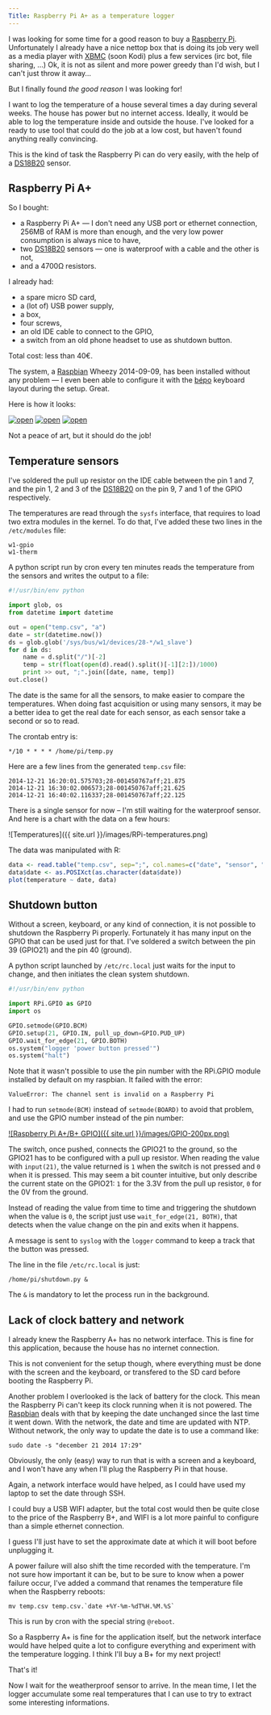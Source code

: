 ```yaml
---
Title: Raspberry Pi A+ as a temperature logger
---
```


I was looking for some time for a good reason to buy a [Raspberry Pi]. Unfortunately
I already have a nice nettop box that is doing its job very well as a media player
with [XBMC] (soon Kodi) plus a few services (irc bot, file sharing, …)
Ok, it is not as silent and more power greedy than I'd wish, but I can't just
throw it away…

But I finally found _the good reason_ I was looking for!

I want to log the temperature of a house several times a day during several weeks.
The house has power but no internet access. Ideally, it would be able to log the
temperature inside and outside the house. I've looked for a ready to use tool
that could do the job at a low cost, but haven't found anything really convincing.

This is the kind of task the Raspberry Pi can do very easily,
with the help of a [DS18B20] sensor.

## Raspberry Pi A+

So I bought:

* a Raspberry Pi A+ — I don't need any USB port or ethernet connection,
256MB of RAM is more than enough, and the very low power consumption is
always nice to have,
* two [DS18B20] sensors — one is waterproof with a cable and the other is not,
* and a 4700Ω resistors.

I already had:

* a spare micro SD card,
* a (lot of) USB power supply,
* a box,
* four screws,
* an old IDE cable to connect to the GPIO,
* a switch from an old phone headset to use as shutdown button.

Total cost: less than 40€.

The system, a [Raspbian] Wheezy 2014-09-09, has been installed without any problem
— I even been able to configure it with the [bépo] keyboard layout during the setup. Great.

Here is how it looks:

[![open](https://farm9.staticflickr.com/8597/15902472707_2ba3e26b76_n.jpg)](https://flic.kr/p/qefk6V)
[![open](https://farm8.staticflickr.com/7520/15465912444_9048f667aa_n.jpg)](https://flic.kr/p/pyEQWQ)
[![open](https://farm8.staticflickr.com/7472/15902126539_3f640b6350_n.jpg)](https://flic.kr/p/qedycv)

Not a peace of art, but it should do the job!

## Temperature sensors

I've soldered the pull up resistor on the IDE cable between the pin 1 and 7,
and the pin 1, 2 and 3 of the [DS18B20] on the pin 9, 7 and 1 of the GPIO respectively.

The temperatures are read through the `sysfs` interface, that requires to load
two extra modules in the kernel. To do that, I've added these two lines in the
`/etc/modules` file:

~~~
w1-gpio
w1-therm
~~~

A python script run by cron every ten minutes reads the temperature from the
sensors and writes the output to a file:

~~~python
#!/usr/bin/env python

import glob, os
from datetime import datetime

out = open("temp.csv", "a")
date = str(datetime.now())
ds = glob.glob('/sys/bus/w1/devices/28-*/w1_slave')
for d in ds:
    name = d.split("/")[-2]
    temp = str(float(open(d).read().split()[-1][2:])/1000)
    print >> out, ";".join([date, name, temp])
out.close()
~~~

The date is the same for all the sensors, to make easier to compare the temperatures.
When doing fast acquisition or using many sensors, it may be a better idea to get
the real date for each sensor, as each sensor take a second or so to read.

The crontab entry is:

    */10 * * * * /home/pi/temp.py

Here are a few lines from the generated `temp.csv` file:

~~~
2014-12-21 16:20:01.575703;28-001450767aff;21.875
2014-12-21 16:30:02.006573;28-001450767aff;21.625
2014-12-21 16:40:02.116337;28-001450767aff;22.125
~~~

There is a single sensor for now – I'm still waiting for the waterproof sensor. And
here is a chart with the data on a few hours:

![Temperatures]({{ site.url }}/images/RPi-temperatures.png)

The data was manipulated with R:

~~~R
data <- read.table("temp.csv", sep=";", col.names=c("date", "sensor", "temperature"))
data$date <- as.POSIXct(as.character(data$date))
plot(temperature ~ date, data)
~~~

## Shutdown button

Without a screen, keyboard, or any kind of connection, it is not possible
to shutdown the Raspberry Pi properly. Fortunately it has many input on the GPIO
that can be used just for that. I've soldered a switch between the pin 39 (GPIO21)
and the pin 40 (ground).

A python script launched by `/etc/rc.local` just waits for the input to change, and
then initiates the clean system shutdown.

~~~python
#!/usr/bin/env python

import RPi.GPIO as GPIO
import os

GPIO.setmode(GPIO.BCM)
GPIO.setup(21, GPIO.IN, pull_up_down=GPIO.PUD_UP)
GPIO.wait_for_edge(21, GPIO.BOTH)
os.system("logger 'power button pressed'")
os.system("halt")
~~~

Note that it wasn't possible to use the pin number with the RPi.GPIO module
installed by default on my raspbian. It failed with the error:

    ValueError: The channel sent is invalid on a Raspberry Pi

I had to run `setmode(BCM)` instead of `setmode(BOARD)` to
avoid that problem, and use the GPIO number instead of the pin number:

[![Raspberry Pi A+/B+ GPIO]({{ site.url }}/images/GPIO-200px.png)](http://www.element14.com/community/servlet/JiveServlet/previewBody/68203-102-6-294412/GPIO.png)

The switch, once pushed, connects the GPIO21 to the ground, so the GPIO21
has to be configured with a pull up resistor. When reading the value with
`input(21)`, the value returned is `1` when the switch is not pressed and `0`
when it is pressed. This may seem a bit counter intuitive, but only describe
the current state on the GPIO21: `1` for the 3.3V from the pull up resistor,
`0` for the 0V from the ground.

Instead of reading the value from time to time and triggering the shutdown when
the value is `0`, the script just use `wait_for_edge(21, BOTH)`, that detects when the
value change on the pin and exits when it happens.

A message is sent to `syslog` with the `logger` command to keep a track that the
button was pressed.

The line in the file `/etc/rc.local` is just:

    /home/pi/shutdown.py &

The `&` is mandatory to let the process run in the background.

## Lack of clock battery and network

I already knew the Raspberry A+ has no network interface. This is fine for this
application, because the house has no internet connection.

This is not convenient for the setup though, where everything must be done
with the screen and the keyboard, or transfered to the SD card before booting
the Raspberry Pi.

Another problem I overlooked is the lack of battery for the clock. This mean
the Raspberry Pi can't keep its clock running when it is not powered. The [Raspbian]
deals with that by keeping the date unchanged since the last time it went down.
With the network, the date and time are updated with NTP. Without network,
the only way to update the date is to use a command like:

    sudo date -s "december 21 2014 17:29"

Obviously, the only (easy) way to run that is with a screen and a keyboard,
and I won't have any when I'll plug the Raspberry Pi in that house.

Again, a network interface would have helped, as I could have used my laptop
to set the date through SSH.

I could buy a USB WIFI adapter, but the total cost would then be quite close
to the price of the Raspberry B+, and WIFI is a lot more painful to configure
than a simple ethernet connection.

I guess I'll just have to set the approximate date at which it will boot before unplugging
it.

A power failure will also shift the time recorded with the temperature. I'm not
sure how important it can be, but to be sure to know when a power failure
occur, I've added a command that renames the temperature file when the
Raspberry reboots:

    mv temp.csv temp.csv.`date +%Y-%m-%dT%H.%M.%S`

This is run by cron with the special string `@reboot`.

So a Raspberry A+ is fine for the application itself, but the network interface
would have helped quite a lot to configure everything and experiment with the
temperature logging. I think I'll buy a B+ for my next project!

That's it!

Now I wait for the weatherproof sensor to arrive. In the mean time, I let the logger
accumulate some real temperatures that I can use to try to extract some interesting
informations.


[Raspberry Pi]: http://www.raspberrypi.org/products/
[XBMC]: http://kodi.tv/
[DS18B20]: https://learn.adafruit.com/adafruits-raspberry-pi-lesson-11-ds18b20-temperature-sensing?view=all
[Raspbian]: http://www.raspbian.org/
[bépo]: http://bepo.fr
